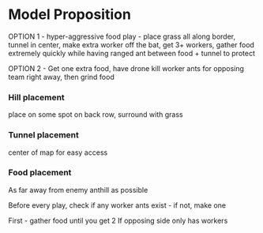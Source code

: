# Model Proposition

OPTION 1 - hyper-aggressive food play - place grass all along border, tunnel in center, make extra worker off the bat, get 3+ workers, gather food extremely quickly while having ranged ant between food + tunnel to protect

OPTION 2 - Get one extra food, have drone kill worker ants for opposing team right away, then grind food

### Hill placement
place on some spot on back row, surround with grass
### Tunnel placement
center of map for easy access
### Food placement
As far away from enemy anthill as possible


Before every play, check if any worker ants exist - if not, make one

First - gather food until you get 2
If opposing side only has workers

